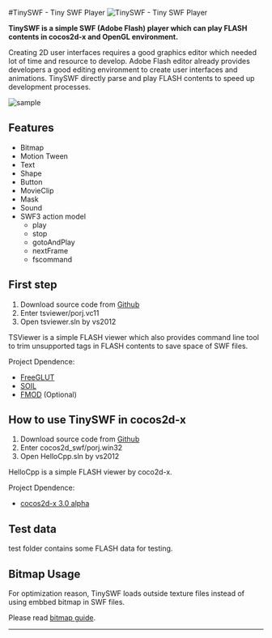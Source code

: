 #TinySWF - Tiny SWF Player
![TinySWF - Tiny SWF Player](https://dl.dropboxusercontent.com/u/2907407/tinyswf.png)

**TinySWF is a simple SWF (Adobe Flash) player which can play FLASH contents in cocos2d-x and OpenGL environment.**

Creating 2D user interfaces requires a good graphics editor which needed lot of time and resource to develop.
Adobe Flash editor already provides developers a good editing environment to create user interfaces and animations.
TinySWF directly parse and play FLASH contents to speed up development processes.

![sample](https://dl.dropboxusercontent.com/u/2907407/tinyswf-sample.png)


Features
----------

* Bitmap
* Motion Tween
* Text
* Shape
* Button
* MovieClip
* Mask
* Sound
* SWF3 action model 
    - play
    - stop
    - gotoAndPlay
    - nextFrame
    - fscommand


First step
----------

1. Download source code from [Github][1]
2. Enter tsviewer/porj.vc11
3. Open tsviewer.sln by vs2012

TSViewer is a simple FLASH viewer which also provides command line tool to trim unsupported tags in FLASH contents to save space of SWF files.

Project Dpendence:

* [FreeGLUT][2]
* [SOIL][3]
* [FMOD][4] (Optional)


How to use TinySWF in cocos2d-x
----------

1. Download source code from [Github][1]
2. Enter cocos2d_swf/porj.win32
3. Open HelloCpp.sln by vs2012

HelloCpp is a simple FLASH viewer by coco2d-x.

Project Dpendence:

* [cocos2d-x 3.0 alpha][5]


Test data
----------
test folder contains some FLASH data for testing.


Bitmap Usage
----------
For optimization reason, TinySWF loads outside texture files instead of using embbed bitmap in SWF files.

Please read [bitmap guide][6].


----------

[1]: https://github.com/jbyu/tinyswf.git
[2]: http://freeglut.sourceforge.net
[3]: http://www.lonesock.net/soil.html
[4]: http://www.fmod.org/
[5]: http://www.cocos2d-x.org
[6]: https://dl.dropboxusercontent.com/u/2907407/tinyswf-bitmap.pdf
